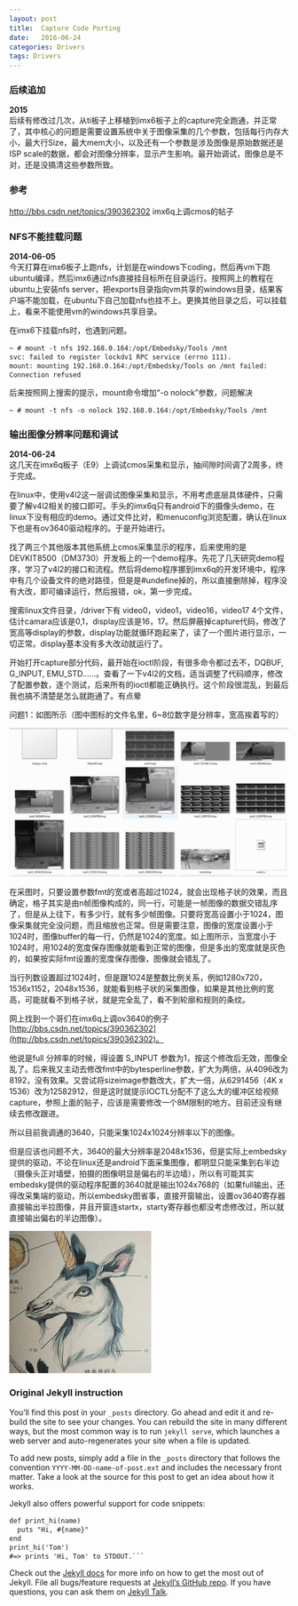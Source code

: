 ```yaml
---
layout: post
title:  Capture Code Porting
date:   2016-06-24
categories: Drivers
tags: Drivers
---
```


### 后续追加
**2015**<br>
后续有修改过几次，从ti板子上移植到imx6板子上的capture完全跑通，并正常了，其中核心的问题是需要设置系统中关于图像采集的几个参数，包括每行内存大小，最大行Size，最大mem大小，以及还有一个参数是涉及图像是原始数据还是ISP scale的数据，都会对图像分辨率，显示产生影响。最开始调试，图像总是不对，还是没搞清这些参数所致。

### 参考
http://bbs.csdn.net/topics/390362302   imx6q上调cmos的帖子

### NFS不能挂载问题
**2014-06-05**<br>
今天打算在imx6板子上跑nfs，计划是在windows下coding，然后再vm下跑ubuntu编译，然后imx6通过nfs直接挂目标所在目录运行。按照网上的教程在ubuntu上安装nfs server，把exports目录指向vm共享的windows目录，结果客户端不能加载，在ubuntu下自己加载nfs也挂不上。更换其他目录之后，可以挂载上，看来不能使用vm的windows共享目录。

在imx6下挂载nfs时，也遇到问题。  
```
~ # mount -t nfs 192.168.0.164:/opt/Embedsky/Tools /mnt   
svc: failed to register lockdv1 RPC service (errno 111).  
mount: mounting 192.168.0.164:/opt/Embedsky/Tools on /mnt failed: Connection refused
```

后来按照网上搜索的提示，mount命令增加“-o nolock”参数，问题解决 
```
~ # mount -t nfs -o nolock 192.168.0.164:/opt/Embedsky/Tools /mnt
```

### 输出图像分辨率问题和调试
**2014-06-24**<br>
这几天在imx6q板子（E9）上调试cmos采集和显示，抽间隙时间调了2周多，终于完成。

在linux中，使用v4l2这一层调试图像采集和显示，不用考虑底层具体硬件，只需要了解v4l2相关的接口即可。手头的imx6q只有android下的摄像头demo，在linux下没有相应的demo。通过文件比对，和menuconfig浏览配置，确认在linux下也是有ov3640驱动程序的。于是开始进行。

找了两三个其他版本其他系统上cmos采集显示的程序，后来使用的是DEVKIT8500（DM3730）开发板上的一个demo程序。先花了几天研究demo程序，学习了v4l2的接口和流程。然后将demo程序挪到imx6q的开发环境中，程序中有几个设备文件的绝对路径，但是是#undefine掉的，所以直接删除掉，程序没有大改，即可编译运行，然后报错，ok，第一步完成。

搜索linux文件目录，/driver下有 video0，video1，video16，video17 4个文件，估计camara应该是0,1，display应该是16，17。然后屏蔽掉capture代码，修改了宽高等display的参数，display功能就循环跑起来了，读了一个图片进行显示，一切正常。display基本没有多大改动就运行了。

开始打开capture部分代码，最开始在ioctl阶段，有很多命令都过去不，DQBUF, G_INPUT, EMU_STD……。查看了一下v4l2的文档，适当调整了代码顺序，修改了配置参数，逐个测试，后来所有的ioctl都能正确执行。这个阶段很混乱，到最后我也搞不清楚是怎么就跑通了。有点晕

问题1：如图所示（图中图标的文件名里，6~8位数字是分辨率，宽高挨着写的）

<div align="center">
<img src="/images/capture-ov3640-bug1.jpg" width="600" />
</div>

在采图时，只要设置参数fmt的宽或者高超过1024，就会出现格子状的效果，而且确定，格子其实是由n帧图像构成的，同一行，可能是一帧图像的数据交错乱序了，但是从上往下，有多少行，就有多少帧图像。只要将宽高设置小于1024，图像采集就完全没问题，而且缩放也正常。但是需要注意，图像的宽度设置小于1024时，图像buffer的每一行，仍然是1024的宽度。如上图所示，当宽度小于1024时，用1024的宽度保存图像就能看到正常的图像，但是多出的宽度就是灰色的，如果按实际fmt设置的宽度保存图像，图像就会错乱了。

当行列数设置超过1024时，但是跟1024是整数比例关系，例如1280x720，1536x1152，2048x1536，就能看到格子状的采集图像，如果是其他比例的宽高，可能就看不到格子状，就是完全乱了，看不到轮廓和规则的条纹。

网上找到一个哥们在imx6q上调ov3640的例子[http://bbs.csdn.net/topics/390362302](http://bbs.csdn.net/topics/390362302)。  

他说是full 分辨率的时候，得设置 S_INPUT 参数为1，按这个修改后无效，图像全乱了。后来我又主动去修改fmt中的bytesperline参数，扩大为两倍，从4096改为8192，没有效果。又尝试将sizeimage参数改大，扩大一倍，从6291456（4K x 1536）改为12582912，但是这时就提示IOCTL分配不了这么大的缓冲区给视频capture，参照上面的贴子，应该是需要修改一个8M限制的地方。目前还没有继续去修改跟进。

所以目前我调通的3640，只能采集1024x1024分辨率以下的图像。

但是应该也问题不大，3640的最大分辨率是2048x1536，但是实际上embedsky提供的驱动，不论在linux还是android下面采集图像，都明显只能采集到右半边（摄像头正对墙壁，拍摄的图像明显是偏右的半边墙），所以有可能其实embedsky提供的驱动程序配置的3640就是输出1024x768的（如果full输出，还得改采集端的驱动，所以embedsky图省事，直接开窗输出，设置ov3640寄存器直接输出半拉图像，并且开窗连startx，starty寄存器也都没考虑修改过，所以就直接输出偏右的半边图像）。

        








![picture](/images/matou.jpg)

<h3>Original Jekyll instruction</h3>

You’ll find this post in your `_posts` directory. Go ahead and edit it and re-build the site to see your changes. You can rebuild the site in many different ways, but the most common way is to run `jekyll serve`, which launches a web server and auto-regenerates your site when a file is updated.

To add new posts, simply add a file in the `_posts` directory that follows the convention `YYYY-MM-DD-name-of-post.ext` and includes the necessary front matter. Take a look at the source for this post to get an idea about how it works.

Jekyll also offers powerful support for code snippets:


    def print_hi(name)
      puts "Hi, #{name}"
    end
    print_hi('Tom')
    #=> prints 'Hi, Tom' to STDOUT.```


Check out the [Jekyll docs][jekyll-docs] for more info on how to get the most out of Jekyll. File all bugs/feature requests at [Jekyll’s GitHub repo][jekyll-gh]. If you have questions, you can ask them on [Jekyll Talk][jekyll-talk].

[jekyll-docs]: http://jekyllrb.com/docs/home
[jekyll-gh]:   https://github.com/jekyll/jekyll
[jekyll-talk]: https://talk.jekyllrb.com/
